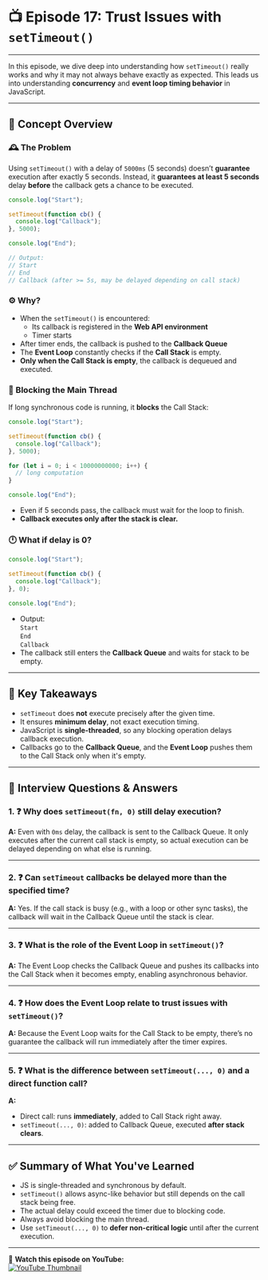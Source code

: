 # 📺 Episode 17: Trust Issues with `setTimeout()`

---

In this episode, we dive deep into understanding how `setTimeout()` really works and why it may not always behave exactly as expected. This leads us into understanding **concurrency** and **event loop timing behavior** in JavaScript.

---

## 🧠 Concept Overview

### 🕰️ The Problem

Using `setTimeout()` with a delay of `5000ms` (5 seconds) doesn’t **guarantee** execution after exactly 5 seconds. Instead, it **guarantees at least 5 seconds** delay **before** the callback gets a chance to be executed.

```js
console.log("Start");

setTimeout(function cb() {
  console.log("Callback");
}, 5000);

console.log("End");

// Output:
// Start
// End
// Callback (after >= 5s, may be delayed depending on call stack)
```

### ⚙️ Why?

- When the `setTimeout()` is encountered:
  - Its callback is registered in the **Web API environment**
  - Timer starts
- After timer ends, the callback is pushed to the **Callback Queue**
- The **Event Loop** constantly checks if the **Call Stack** is empty.
- **Only when the Call Stack is empty**, the callback is dequeued and executed.

### 🧱 Blocking the Main Thread

If long synchronous code is running, it **blocks** the Call Stack:

```js
console.log("Start");

setTimeout(function cb() {
  console.log("Callback");
}, 5000);

for (let i = 0; i < 10000000000; i++) {
  // long computation
}

console.log("End");
```

- Even if 5 seconds pass, the callback must wait for the loop to finish.
- **Callback executes only after the stack is clear.**

### 🕛 What if delay is 0?

```js
console.log("Start");

setTimeout(function cb() {
  console.log("Callback");
}, 0);

console.log("End");
```

- Output:  
  `Start`  
  `End`  
  `Callback`
- The callback still enters the **Callback Queue** and waits for stack to be empty.

---

## 📌 Key Takeaways

- `setTimeout` does **not** execute precisely after the given time.
- It ensures **minimum delay**, not exact execution timing.
- JavaScript is **single-threaded**, so any blocking operation delays callback execution.
- Callbacks go to the **Callback Queue**, and the **Event Loop** pushes them to the Call Stack only when it's empty.

---

## 💬 Interview Questions & Answers

### 1. ❓ Why does `setTimeout(fn, 0)` still delay execution?

**A:** Even with `0ms` delay, the callback is sent to the Callback Queue. It only executes after the current call stack is empty, so actual execution can be delayed depending on what else is running.

---

### 2. ❓ Can `setTimeout` callbacks be delayed more than the specified time?

**A:** Yes. If the call stack is busy (e.g., with a loop or other sync tasks), the callback will wait in the Callback Queue until the stack is clear.

---

### 3. ❓ What is the role of the Event Loop in `setTimeout()`?

**A:** The Event Loop checks the Callback Queue and pushes its callbacks into the Call Stack when it becomes empty, enabling asynchronous behavior.

---

### 4. ❓ How does the Event Loop relate to trust issues with `setTimeout()`?

**A:** Because the Event Loop waits for the Call Stack to be empty, there’s no guarantee the callback will run immediately after the timer expires.

---

### 5. ❓ What is the difference between `setTimeout(..., 0)` and a direct function call?

**A:**  
- Direct call: runs **immediately**, added to Call Stack right away.
- `setTimeout(..., 0)`: added to Callback Queue, executed **after stack clears**.

---

## ✅ Summary of What You've Learned

- JS is single-threaded and synchronous by default.
- `setTimeout()` allows async-like behavior but still depends on the call stack being free.
- The actual delay could exceed the timer due to blocking code.
- Always avoid blocking the main thread.
- Use `setTimeout(..., 0)` to **defer non-critical logic** until after the current execution.

---

🎥 **Watch this episode on YouTube:**  
[![YouTube Thumbnail](https://img.youtube.com/vi/nqsPmuicJJc/0.jpg)](https://www.youtube.com/watch?v=nqsPmuicJJc&ab_channel=AkshaySaini)